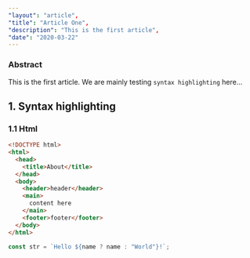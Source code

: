 ```yaml
---
"layout": "article",
"title": "Article One",
"description": "This is the first article",
"date": "2020-03-22"
---
```


### Abstract

This is the first article. We are mainly testing `syntax highlighting` here...

## 1. Syntax highlighting

### 1.1 Html

```html
<!DOCTYPE html>
<html>
  <head>
    <title>About</title>
  </head>
  <body>
    <header>header</header>
    <main>
      content here
    </main>
    <footer>footer</footer>
  </body>
</html>
```

```javascript
const str = `Hello ${name ? name : "World"}!`;
```
